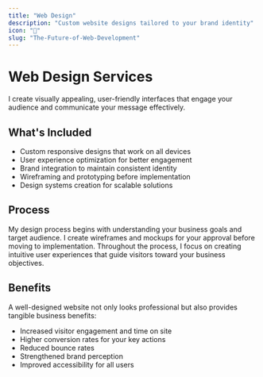 ```yaml
---
title: "Web Design"
description: "Custom website designs tailored to your brand identity"
icon: "🎨"
slug: "The-Future-of-Web-Development"
---
```


# Web Design Services

I create visually appealing, user-friendly interfaces that engage your audience and communicate your message effectively.

## What's Included

- Custom responsive designs that work on all devices
- User experience optimization for better engagement
- Brand integration to maintain consistent identity
- Wireframing and prototyping before implementation
- Design systems creation for scalable solutions

## Process

My design process begins with understanding your business goals and target audience. I create wireframes and mockups for your approval before moving to implementation. Throughout the process, I focus on creating intuitive user experiences that guide visitors toward your business objectives.

## Benefits

A well-designed website not only looks professional but also provides tangible business benefits:

- Increased visitor engagement and time on site
- Higher conversion rates for your key actions
- Reduced bounce rates
- Strengthened brand perception
- Improved accessibility for all users
